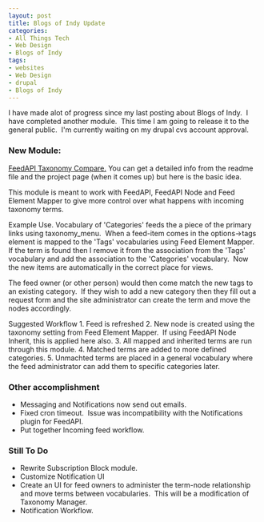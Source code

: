 ```yaml
---
layout: post
title: Blogs of Indy Update
categories:
- All Things Tech
- Web Design
- Blogs of Indy
tags:
- websites
- Web Design
- drupal
- Blogs of Indy
---
```

<p style="text-align: left;">I have made alot of progress since my last posting about Blogs of Indy.&nbsp; I have completed another module.&nbsp; This time I am going to release it to the general public.&nbsp; I'm currently waiting on my drupal cvs account approval.</p>

<h3 style="text-align: left;">New Module:</h3>
<p style="text-align: left;"><a href="http://techcook.s3.amazonaws.com/feedapi_taxonomy_compare.zip"><span style="text-decoration: underline;">FeedAPI Taxonomy Compare</span>.</a> You can get a detailed info from the readme file and the project page (when it comes up) but here is the basic idea.</p>
<p style="text-align: left;">This module is meant to work with FeedAPI, FeedAPI Node and Feed Element Mapper to give more control over what happens with incoming taxonomy terms.</p>

<p style="text-align: left;">Example Use.
Vocabulary of 'Categories' feeds the a piece of the primary links using taxonomy_menu.&nbsp; When a feed-item comes in the options->tags element is mapped to the 'Tags' vocabularies using Feed Element Mapper.&nbsp; If the term is found then I remove it from the association from the 'Tags' vocabulary and add the association to the 'Categories' vocabulary.&nbsp; Now the new items are automatically in the correct place for views.
<p style="text-align: left;">The feed owner (or other person) would then come match the new tags to an existing category.&nbsp; If they wish to add a new category then they fill out a request form and the site administrator can create the term and move the nodes accordingly.</p>

<p style="text-align: left;">Suggested Workflow
1. Feed is refreshed
2. New node is created using the taxonomy setting from Feed Element Mapper.&nbsp; If using FeedAPI Node Inherit, this is applied here also.
3. All mapped and inherited terms are run through this module.
4. Matched terms are added to more defined categories.
5. Unmachted terms are placed in a general vocabulary where the feed administrator can add them to specific categories later.
<h3 style="text-align: left;">Other accomplishment</h3>
<ul style="text-align: left;">
	<li>Messaging and Notifications now send out emails.</li>
	<li>Fixed cron timeout.&nbsp; Issue was incompatibility with the Notifications plugin for FeedAPI.</li>
	<li>Put together Incoming feed workflow.</li>
</ul>
<h3 style="text-align: left;">Still To Do</h3>
<ul style="text-align: left;">
	<li>Rewrite Subscription Block module.</li>
	<li>Customize Notification UI</li>
	<li>Create an UI for feed owners to administer the term-node relationship and move terms between vocabularies.&nbsp; This will be a modification of Taxonomy Manager.</li>
	<li>Notification Workflow.</li>
</ul>
